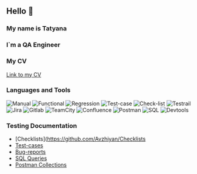 ## Hello 👋
### My name is Tatyana
### I`m a QA Engineer

### My CV 
[Link to my CV]()

### Languages and Tools
![Manual](https://img.shields.io/badge/-Manual_testing-FFD700?style=for-the-badge&logo=EC5990)
![Functional](https://img.shields.io/badge/-Functional_testing-FFD700?style=for-the-badge&logo=EC5990)
![Regression](https://img.shields.io/badge/-Regression_testing-FFD700?style=for-the-badge&logo=EC5990)
![Test-case](https://img.shields.io/badge/-Testcase-FFD700?style=for-the-badge&logo=check)
![Check-list](https://img.shields.io/badge/-Checklist-FFD700?style=for-the-badge&logo=checklist)
![Testrail](https://img.shields.io/badge/-Testrail-FFD700?style=for-the-badge&logo=test)
![Jira](https://img.shields.io/badge/-Jira-FFD700?style=for-the-badge&logo=jira)
![Gitlab](https://img.shields.io/badge/-GitLab-FFD700?style=for-the-badge&logo=gitlab)
![TeamCity](https://img.shields.io/badge/-TeamCity-FFD700?style=for-the-badge&logo=teamcity)
![Confluence](https://img.shields.io/badge/-Confluence-FFD700?style=for-the-badge&logo=confluence)
![Postman](https://img.shields.io/badge/-Postman-FFD700?style=for-the-badge&logo=postman)
![SQL](https://img.shields.io/badge/-SQL-FFD700?style=for-the-badge&logo=mysql)
![Devtools](https://img.shields.io/badge/-Devtools-FFD700?style=for-the-badge&logo=google)

### Testing Documentation
- [Checklists](https://github.com/Avzhiyan/Checklists
- [Test-cases](https://github.com/Avzhiyan/Test-cases)
- [Bug-reports](https://github.com/Avzhiyan/Bug-reports)
- [SQL Queries](https://github.com/Avzhiyan/SQL-Queries)
- [Postman Collections](https://github.com/Avzhiyan/Postman-Collections)

